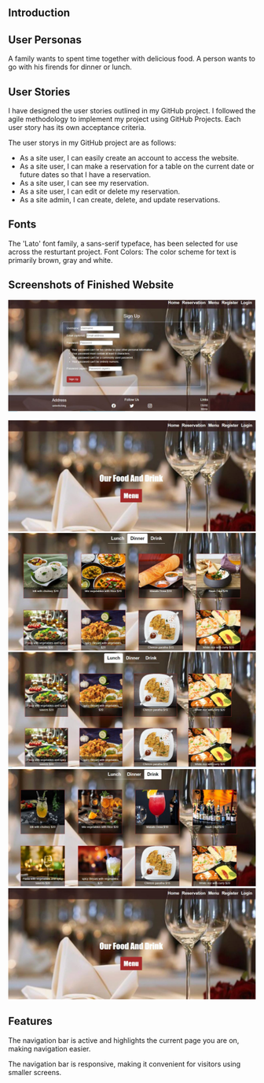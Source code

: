 ## Introduction ##


## User Personas ##

A family wants to spent time together with delicious food.
A person wants to go with his firends for dinner or lunch. 

## User Stories ##
I have designed the user stories outlined in my GitHub project.
I followed the agile methodology to implement my project using GitHub Projects.
Each user story has its own acceptance criteria.

The user storys in my GitHub project are as follows:

* As a site user, I can easily create an account to access the website.
* As a site user, I can make a reservation for a table on the current date or future dates so that I have a reservation.
* As a site user, I can see my reservation.
* As a site user, I can edit or delete my reservation.
* As a site admin, I can create, delete, and update reservations.

## Fonts ##
The 'Lato' font family, a sans-serif typeface, has been selected for use across the resturtant project. Font Colors: The color scheme for text is primarily brown, gray and white.

## Screenshots of Finished Website ##

![signup](/documentation/images/signup.JPG)

![home](/documentation/images/home1.JPG)
![Dinner](/documentation/images/dinner.JPG)
![Lunch](/documentation/images/lunchmenu.JPG)
![Drink](/documentation/images/drink.JPG)
![home](/documentation/images/home1.JPG)

## Features ##

The navigation bar is active and highlights the current page you are on, making navigation easier.

The navigation bar is responsive, making it convenient for visitors using smaller screens.